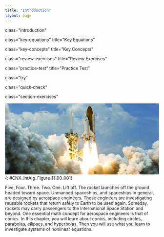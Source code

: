```yaml
---
title: "Introduction"
layout: page
---
```



<cnx-pi data-type="cnx.flag.introduction"> class="introduction" </cnx-pi>

<cnx-pi data-type="cnx.eoc">class="key-equations" title="Key Equations"</cnx-pi>

<cnx-pi data-type="cnx.eoc">class="key-concepts" title="Key Concepts"</cnx-pi>

<cnx-pi data-type="cnx.eoc">class="review-exercises" title="Review Exercises"</cnx-pi>

<cnx-pi data-type="cnx.eoc">class="practice-test" title="Practice Test"</cnx-pi>

<cnx-pi data-type="cnx.answers">class="try"</cnx-pi>

<cnx-pi data-type="cnx.answers">class="quick-check"</cnx-pi>

<cnx-pi data-type="cnx.answers">class="section-exercises"</cnx-pi>

 ![A photo of a rocket ship being launched into space.](../resources/CNX_IntAlg_Figure_11_00_001_img.jpg "Aerospace engineers use rockets such as this one to launch people and objects into space. (credit: WikiImages/Pixabay)"){: #CNX_IntAlg_Figure_11_00_001}

Five, Four. Three. Two. One. Lift off. The rocket launches off the ground headed toward space. Unmanned spaceships, and spaceships in general, are designed by aerospace engineers. These engineers are investigating reusable rockets that return safely to Earth to be used again. Someday, rockets may carry passengers to the International Space Station and beyond. One essential math concept for aerospace engineers is that of conics. In this chapter, you will learn about conics, including circles, parabolas, ellipses, and hyperbolas. Then you will use what you learn to investigate systems of nonlinear equations.

